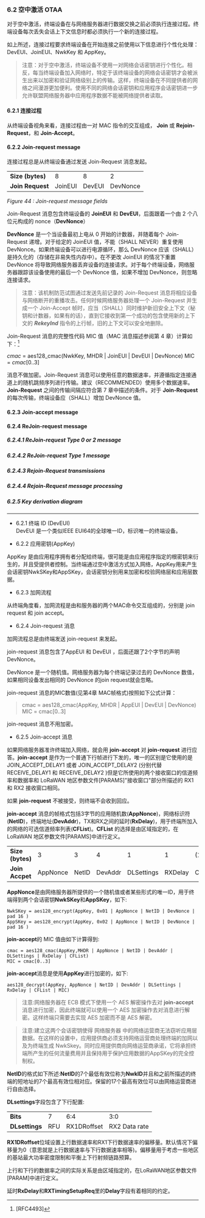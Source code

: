 ### 6.2 空中激活 OTAA

对于空中激活，终端设备在与网络服务器进行数据交换之前必须执行连接过程。终端设备每次丢失会话上下文信息时都必须执行一个新的连接过程。

如上所述，连接过程要求终端设备在开始连接之前使用以下信息进行个性化处理：DevEUI、JoinEUI、NwkKey 和 AppKey。

>注意：对于空中激活，终端设备不使用一对网络会话密钥进行个性化。相反，每当终端设备加入网络时，特定于该终端设备的网络会话密钥才会被派生出来以加密和验证网络级别上的传输。这样，终端设备在不同提供者的网络之间漫游更加便利。使用不同的网络会话密钥和应用程序会话密钥进一步允许联盟网络服务器中应用程序数据不能被网络提供者读取。

#### 6.2.1 连接过程

从终端设备视角来看，连接过程由一对 MAC 指令的交互组成， **Join** 或 **Rejoin-Request**，和  **Join-Accept**。

#### 6.2.2 Join-request message

连接过程总是从终端设备通过发送 Join-Request 消息发起。

<table class="lora-table">
   <tr>
      <td><b>Size (bytes)</b></td>
      <td>8</td>
      <td>8</td>
	  <td>2</td>
   </tr>
   <tr>
      <td><b>Join Request</b></td>
      <td>JoinEUI</td>
      <td>DevEUI</td>
	  <td>DevNonce</td>
   </tr>
</table>

*Figure 44 : Join-request message fields*

Join-Request 消息包含终端设备的 **JoinEUI** 和 **DevEUI**，后面跟着一个由 2 个八位元构成的 nonce（**DevNonce**）

**DevNonce** 是一个当设备最初上电从 0 开始的计数器，并随着每个 Join-Request 递增。对于给定的 JoinEUI 值，不能（SHALL NEVER）重复使用 DevNonce。如果终端设备可以进行电源循环，那么 DevNonce 应该（SHALL）是持久化的（存储在非易失性内存中）。在不更改 JoinEUI 的情况下重置 DevNonce 将导致网络服务器丢弃设备的连接请求。对于每个终端设备，网络服务器跟踪该设备使用的最后一个 DevNonce 值，如果不增加 DevNonce，则忽略连接请求。

>注意：该机制防范试图通过发送先前记录的 Join-Request 消息将相应设备与网络断开的重播攻击。任何时候网络服务器处理一个 Join-Request 并生成一个 Join-Accept 帧时，应当（SHALL）同时维护新旧安全上下文（秘钥和计数器，如果有的话），直到它接收到第一个成功的包含使用新的上下文的 ***RekeyInd*** 指令的上行帧，旧的上下文可以安全地删除。

Join-Request 消息的完整性代码 MIC 值（MAC 消息描述参阅第 4 章）计算如下：[^1]

*cmac* = aes128_cmac(NwkKey, MHDR | JoinEUI | DevEUI | DevNonce)
MIC = *cmac*[0..3]

消息不做加密。Join-Request 消息可以使用任意的数据速率，并遵循指定连接通道上的随机跳频序列进行传输。建议（RECOMMENDED）使用多个数据速率。**Join-Request** 之间的传输间隔应符合第 7 章中描述的条件。对于 **Join-Request** 的每次传输，终端设备应（SHALL）增加 DevNonce 值。

#### 6.2.3 Join-accept message

#### 6.2.4 ReJoin-request message

##### 6.2.4.1 ReJoin-request Type 0 or 2 message

##### 6.2.4.2 ReJoin-request Type 1 message

##### 6.2.4.3 Rejoin-Request transmissions

##### 6.2.4.4 Rejoin-Request message processing

##### 6.2.5 Key derivation diagram

----




- <a name="6.2.1">6.2.1 终端 ID (DevEUI)</a>  
DevEUI 是一个类似IEEE EUI64的全球唯一ID，标识唯一的终端设备。

- <a name="6.2.2">6.2.2 应用密钥(AppKey)</a>  

AppKey 是由应用程序拥有者分配给终端，很可能是由应用程序指定的根密钥来衍生的，并且受提供者控制。当终端通过空中激活方式加入网络，AppKey用来产生会话密钥NwkSKey和AppSKey，会话密钥分别用来加密和校验网络层和应用层数据。

- <a name="6.2.3">6.2.3 加网流程</a>

从终端角度看，加网流程是由和服务器的两个MAC命令交互组成的，分别是 join request 和 join accept。

- <a name="6.2.4">6.2.4 Join-request 消息</a>

加网流程总是由终端发送 join-request 来发起。



join-request 消息包含了AppEUI 和 DevEUI ，后面还跟了2个字节的声明 DevNonce。

DevNonce 是一个随机值。网络服务器为每个终端记录过去的 DevNonce 数值，如果相同设备发出相同的 DevNonce 的join request就会忽略。

join-request 消息的MIC数值(见第4章 MAC帧格式)按照如下公式计算：

> cmac = aes128_cmac(AppKey, MHDR | AppEUI | DevEUI | DevNonce)
> MIC = cmac[0..3]

join-request 消息不用加密。


- <a name="6.2.5">6.2.5 Join-accept 消息</a>

如果网络服务器准许终端加入网络，就会用 **join-accept** 对 **join-request** 进行应答。**join-accept** 是作为一个普通下行帧进行下发的，唯一的区别是它使用的是 JOIN_ACCEPT_DELAY1 或者 JOIN_ACCEPT_DELAY2 (分别代替 RECEIVE_DELAY1 和 RECEIVE_DELAY2 )但是它所使用的两个接收窗口的信道频率和数据率和 LoRaWAN 地区参数文件[PARAMS]"接收窗口"部分所描述的 RX1 和 RX2 接收窗口相同。

如果 **join-request** 不被接受，则终端不会收到回应。

**join-accept** 消息的帧格式包括3字节的应用随机数(**AppNonce**)，网络标识符(**NetID**)，终端地址(**DevAddr**)，TX和RX之间的延时(**RxDelay**)，用于终端所加入的网络的可选信道频率列表(**CFList**)。**CFList** 的选择是由区域指定的，在 LoRaWAN 地区参数文件[PARAMS]中进行定义。

<table>
   <tr>
      <td><b>Size (bytes)</b></td>
      <td>3</td>
      <td>3</td>
      <td>4</td>
      <td>1</td>
      <td>1</td>
      <td>(16)Optional</td>
   </tr>
   <tr>
      <td><b>Join Accpet</b></td>
      <td>AppNonce</td>
      <td>NetID</td>
      <td>DevAddr</td>
      <td>DLSettings</td>
      <td>RXDelay</td>
      <td>CFList</td>
   </tr>
</table>

**AppNonce**是由网络服务器所提供的一个随机值或者某些形式的唯一ID，用于终端得到两个会话密钥**NwkSKey**和**AppSKey**，如下:

    NwkSKey = aes128_encrypt(AppKey, 0x01 | AppNonce | NetID | DevNonce | pad 16 )
    AppSKey = aes128_encrypt(AppKey, 0x02 | AppNonce | NetID | DevNonce | pad 16 )

**join-accept**的 MIC 值由如下计算得到:

    cmac = aes128_cmac(AppKey,MHDR | AppNonce | NetID | DevAddr | DLSettings | RxDelay | CFList) 
    MIC = cmac[0..3]

**join-accept**消息是使用**AppKey**进行加密的，如下:

    aes128_decrypt(AppKey, AppNonce | NetID | DevAddr | DLSettings | RxDelay | CFList | MIC) 

> 注意:网络服务器在 ECB 模式下使用一个 AES 解密操作去对 **join-accept** 消息进行加密，因此终端就可以使用一个 AES 加密操作去对消息进行解密。这样终端只需要去实现 AES 加密而不是 AES 解密。

> 注意:建立这两个会话密钥使得 网络服务器 中的网络运营商无法窃听应用层数据。在这样的设置中，应用提供商必须支持网络运营商处理终端的加网以及为终端生成 NwkSkey。同时应用提供商向网络运营商承诺，它将承担终端所产生的任何流量费用并且保持用于保护应用数据的AppSKey的完全控制权。

**NetID**的格式如下所述:**NetID**的7个最低有效位称为**NwkID**并且和之前所描述的终端的短地址的7个最高有效位相对应。保留的17个最高有效位可以由网络运营商进行自由选择。

**DLsettings**字段包含了下行配置:

<table>
   <tr>
      <td><b>Bits</b></td>
      <td>7</td>
      <td>6:4</td>
      <td>3:0</td>
   </tr>
   <tr>
      <td><b>DLsettings</b></td>
      <td>RFU</td>
      <td>RX1DRoffset</td>
      <td>RX2 Data rate</td>
   </tr>
</table>

**RX1DRoffset**位域设置上行数据速率和RX1下行数据速率的偏移量。默认情况下偏移量为0（意思就是上行数据速率与下行数据速率相等)。偏移量用于考虑一些地区的基站最大功率密度限制和平衡上下行射频链路预算。

上行和下行的数据率之间的实际关系是由区域指定的，在LoRaWAN地区参数文件[PARAM]中进行定义。

延时**RxDelay**和**RXTimingSetupReq**里的**Delay**字段有着相同的约定。


[^1]: [RFC4493]


